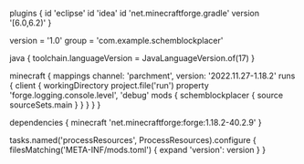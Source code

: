 plugins {
    id 'eclipse'
    id 'idea'
    id 'net.minecraftforge.gradle' version '[6.0,6.2)'
}

version = '1.0'
group = 'com.example.schemblockplacer'

java {
    toolchain.languageVersion = JavaLanguageVersion.of(17)
}

minecraft {
    mappings channel: 'parchment', version: '2022.11.27-1.18.2'
    runs {
        client {
            workingDirectory project.file('run')
            property 'forge.logging.console.level', 'debug'
            mods {
                schemblockplacer {
                    source sourceSets.main
                }
            }
        }
    }
}

dependencies {
    minecraft 'net.minecraftforge:forge:1.18.2-40.2.9'
}

tasks.named('processResources', ProcessResources).configure {
    filesMatching('META-INF/mods.toml') {
        expand 'version': version
    }
}
